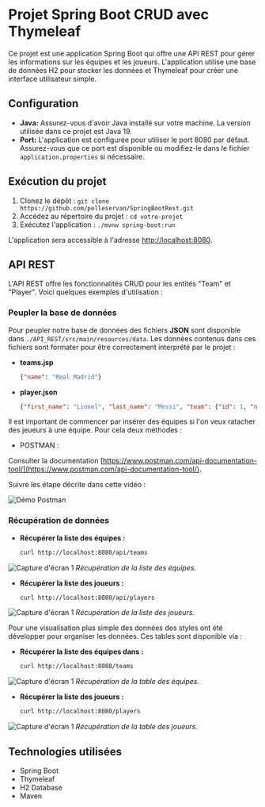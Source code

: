 # Projet Spring Boot CRUD avec Thymeleaf

Ce projet est une application Spring Boot qui offre une API REST pour gérer les informations sur les équipes et les joueurs. L'application utilise une base de données H2 pour stocker les données et Thymeleaf pour créer une interface utilisateur simple.

## Configuration

- **Java:** Assurez-vous d'avoir Java installé sur votre machine. La version utilisée dans ce projet est Java 19.
- **Port:** L'application est configurée pour utiliser le port 8080 par défaut. Assurez-vous que ce port est disponible ou modifiez-le dans le fichier `application.properties` si nécessaire.

## Exécution du projet

1. Clonez le dépôt : `git clone https://github.com/pelleservan/SpringBootRest.git`
2. Accédez au répertoire du projet : `cd votre-projet`
3. Exécutez l'application : `./mvnw spring-boot:run`

L'application sera accessible à l'adresse [http://localhost:8080](http://localhost:8080).

## API REST

L'API REST offre les fonctionnalités CRUD pour les entités "Team" et "Player". Voici quelques exemples d'utilisation :

### Peupler la base de données

Pour peupler notre base de données des fichiers **JSON** sont disponible dans `./API_REST/src/main/resources/data`. Les données contenus dans ces fichiers sont formater pour être correctement interprété par le projet : 

- **teams.jsp**
  ```json
  {"name": "Real Madrid"}

- **player.json**
  ```json
  {"first_name": "Lionel", "last_name": "Messi", "team": {"id": 1, "name": "Real Madrid"}}

Il est important de commencer par insérer des équipes si l'on veux ratacher des jeueurs à une équipe. Pour cela deux méthodes :

- POSTMAN :

Consulter la documentation [https://www.postman.com/api-documentation-tool/](https://www.postman.com/api-documentation-tool/).

Suivre les étape décrite dans cette vidéo :

![Démo Postman](./images/addPlayer.gif)

### Récupération de données

- **Récupérer la liste des équipes :**
  ```bash
  curl http://localhost:8080/api/teams

![Capture d'écran 1](images/getTeamList.png)
*Récupération de la liste des équipes.*

- **Récupérer la liste des joueurs :**
  ```bash
  curl http://localhost:8080/api/players

![Capture d'écran 1](images/getPlayerList.png)
*Récupération de la liste des joueurs.*

Pour une visualisation plus simple des données des styles ont été développer pour organiser les données. Ces tables sont disponible via :

- **Récupérer la liste des équipes dans :**
  ```bash
  curl http://localhost:8080/teams

![Capture d'écran 1](images/getTeamTable.png)
*Récupération de la table des équipes.*

- **Récupérer la liste des joueurs :**
  ```bash
  curl http://localhost:8080/players

![Capture d'écran 1](images/getPlayerList.png)
*Récupération de la table des joueurs.*

## Technologies utilisées
- Spring Boot
- Thymeleaf
- H2 Database
- Maven
